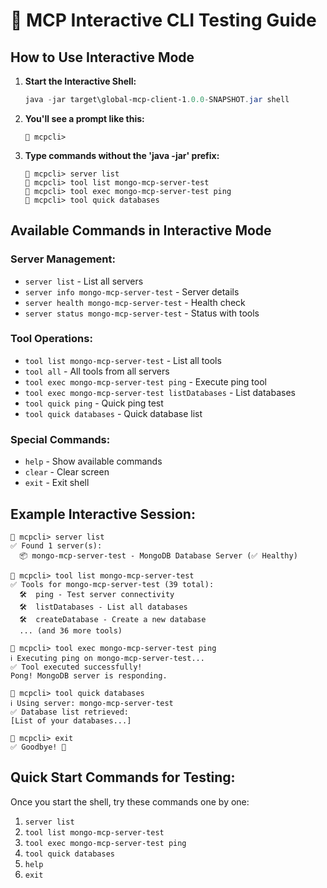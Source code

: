 # 🚀 MCP Interactive CLI Testing Guide

## How to Use Interactive Mode

1. **Start the Interactive Shell:**
   ```powershell
   java -jar target\global-mcp-client-1.0.0-SNAPSHOT.jar shell
   ```

2. **You'll see a prompt like this:**
   ```
   🚀 mcpcli> 
   ```

3. **Type commands without the 'java -jar' prefix:**
   ```
   🚀 mcpcli> server list
   🚀 mcpcli> tool list mongo-mcp-server-test
   🚀 mcpcli> tool exec mongo-mcp-server-test ping
   🚀 mcpcli> tool quick databases
   ```

## Available Commands in Interactive Mode

### Server Management:
- `server list` - List all servers
- `server info mongo-mcp-server-test` - Server details
- `server health mongo-mcp-server-test` - Health check
- `server status mongo-mcp-server-test` - Status with tools

### Tool Operations:
- `tool list mongo-mcp-server-test` - List all tools
- `tool all` - All tools from all servers
- `tool exec mongo-mcp-server-test ping` - Execute ping tool
- `tool exec mongo-mcp-server-test listDatabases` - List databases
- `tool quick ping` - Quick ping test
- `tool quick databases` - Quick database list

### Special Commands:
- `help` - Show available commands
- `clear` - Clear screen
- `exit` - Exit shell

## Example Interactive Session:

```
🚀 mcpcli> server list
✅ Found 1 server(s):
  📦 mongo-mcp-server-test - MongoDB Database Server (✅ Healthy)

🚀 mcpcli> tool list mongo-mcp-server-test
✅ Tools for mongo-mcp-server-test (39 total):
  🛠️  ping - Test server connectivity
  🛠️  listDatabases - List all databases
  🛠️  createDatabase - Create a new database
  ... (and 36 more tools)

🚀 mcpcli> tool exec mongo-mcp-server-test ping
ℹ️ Executing ping on mongo-mcp-server-test...
✅ Tool executed successfully!
Pong! MongoDB server is responding.

🚀 mcpcli> tool quick databases
ℹ️ Using server: mongo-mcp-server-test
✅ Database list retrieved:
[List of your databases...]

🚀 mcpcli> exit
✅ Goodbye! 👋
```

## Quick Start Commands for Testing:

Once you start the shell, try these commands one by one:

1. `server list`
2. `tool list mongo-mcp-server-test`
3. `tool exec mongo-mcp-server-test ping`
4. `tool quick databases`
5. `help`
6. `exit`
